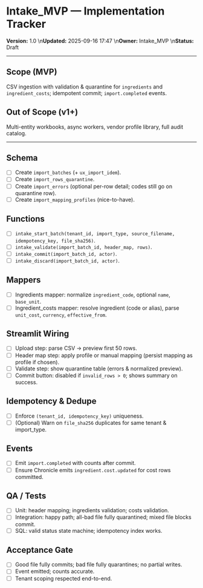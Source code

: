 
# Intake_MVP — Implementation Tracker
**Version:** 1.0  \n**Updated:** 2025-09-16 17:47  \n**Owner:** Intake_MVP  \n**Status:** Draft

---

## Scope (MVP)
CSV ingestion with validation & quarantine for `ingredients` and `ingredient_costs`; idempotent commit; `import.completed` events.

## Out of Scope (v1+)
Multi-entity workbooks, async workers, vendor profile library, full audit catalog.

---

## Schema
- [ ] Create `import_batches` (+ `ux_import_idem`).
- [ ] Create `import_rows_quarantine`.
- [ ] Create `import_errors` (optional per-row detail; codes still go on quarantine row).
- [ ] Create `import_mapping_profiles` (nice-to-have).

## Functions
- [ ] `intake_start_batch(tenant_id, import_type, source_filename, idempotency_key, file_sha256)`.
- [ ] `intake_validate(import_batch_id, header_map, rows)`.
- [ ] `intake_commit(import_batch_id, actor)`.
- [ ] `intake_discard(import_batch_id, actor)`.

## Mappers
- [ ] Ingredients mapper: normalize `ingredient_code`, optional `name`, `base_unit`.
- [ ] Ingredient_costs mapper: resolve ingredient (code or alias), parse `unit_cost`, `currency`, `effective_from`.

## Streamlit Wiring
- [ ] Upload step: parse CSV -> preview first 50 rows.
- [ ] Header map step: apply profile or manual mapping (persist mapping as profile if chosen).
- [ ] Validate step: show quarantine table (errors & normalized preview).
- [ ] Commit button: disabled if `invalid_rows > 0`; shows summary on success.

## Idempotency & Dedupe
- [ ] Enforce `(tenant_id, idempotency_key)` uniqueness.
- [ ] (Optional) Warn on `file_sha256` duplicates for same tenant & import_type.

## Events
- [ ] Emit `import.completed` with counts after commit.
- [ ] Ensure Chronicle emits `ingredient.cost.updated` for cost rows committed.

## QA / Tests
- [ ] Unit: header mapping; ingredients validation; costs validation.
- [ ] Integration: happy path; all-bad file fully quarantined; mixed file blocks commit.
- [ ] SQL: valid status state machine; idempotency index works.

## Acceptance Gate
- [ ] Good file fully commits; bad file fully quarantines; no partial writes.
- [ ] Event emitted; counts accurate.
- [ ] Tenant scoping respected end-to-end.
